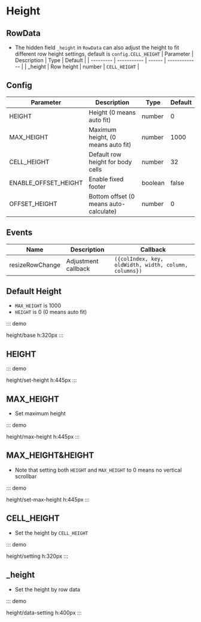 # Height

## RowData

- The hidden field `_height` in `RowData` can also adjust the height to fit different row height settings, default is `config.CELL_HEIGHT`
  | Parameter | Description | Type   | Default       |
  | --------- | ----------- | ------ | ------------- |
  | \_height  | Row height  | number | `CELL_HEIGHT` |

## Config

| Parameter            | Description                            | Type    | Default |
| -------------------- | -------------------------------------- | ------- | ------- |
| HEIGHT               | Height (0 means auto fit)              | number  | 0       |
| MAX_HEIGHT           | Maximum height, (0 means auto fit)     | number  | 1000    |
| CELL_HEIGHT          | Default row height for body cells      | number  | 32      |
| ENABLE_OFFSET_HEIGHT | Enable fixed footer                    | boolean | false   |
| OFFSET_HEIGHT        | Bottom offset (0 means auto-calculate) | number  | 0       |

## Events

| Name            | Description         | Callback                                              |
| --------------- | ------------------- | ----------------------------------------------------- |
| resizeRowChange | Adjustment callback | `({colIndex, key, oldWidth, width, column, columns})` |

## Default Height
- `MAX_HEIGHT` is 1000
- `HEIGHT` is 0 (0 means auto fit)

::: demo

height/base
h:320px
:::

## HEIGHT

::: demo

height/set-height
h:445px
:::

## MAX_HEIGHT

- Set maximum height

::: demo

height/max-height
h:445px
:::

## MAX_HEIGHT&HEIGHT

- Note that setting both `HEIGHT` and `MAX_HEIGHT` to 0 means no vertical scrollbar

::: demo

height/set-max-height
h:445px
:::

## CELL_HEIGHT

- Set the height by `CELL_HEIGHT`

::: demo

height/setting
h:320px
:::

## _height

- Set the height by row data

::: demo

height/data-setting
h:400px
:::
